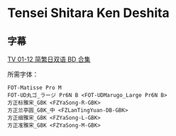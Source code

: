 # Tensei Shitara Ken Deshita

## 字幕

[TV 01-12 简繁日双语 BD 合集](https://github.com/Nekomoekissaten-SUB/Nekomoekissaten-Storage/releases/download/subtitle_pkg/Tenken_BD_JPCH.7z)

所需字体：
```
FOT-Matisse Pro M
FOT-UD丸ゴ_ラージ Pr6N B <FOT-UDMarugo_Large Pr6N B>
方正标雅宋_GBK <FZYaSong-R-GBK>
方正兰亭圆_GBK_中 <FZLanTingYuan-DB-GBK>
方正细雅宋_GBK <FZYaSong-L-GBK>
方正准雅宋_GBK <FZYaSong-M-GBK>
```
